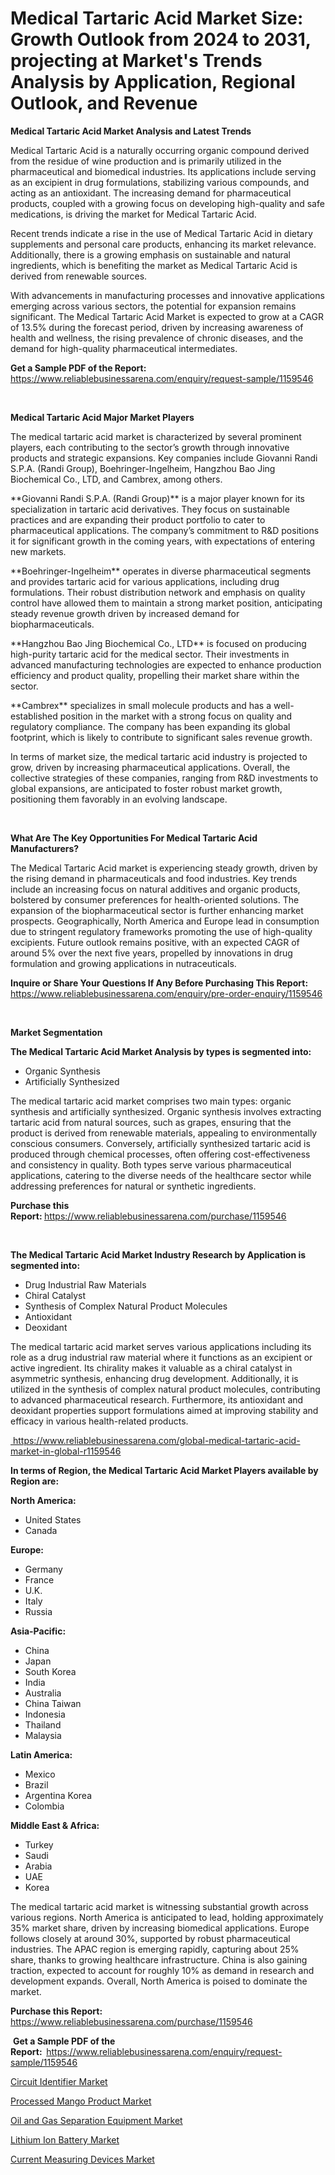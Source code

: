 <p><h1>Medical Tartaric Acid Market Size: Growth Outlook from 2024 to 2031, projecting at Market's Trends Analysis by Application, Regional Outlook, and Revenue</h1></p><p><strong>Medical Tartaric Acid Market Analysis and Latest Trends</strong></p>
<p><p>Medical Tartaric Acid is a naturally occurring organic compound derived from the residue of wine production and is primarily utilized in the pharmaceutical and biomedical industries. Its applications include serving as an excipient in drug formulations, stabilizing various compounds, and acting as an antioxidant. The increasing demand for pharmaceutical products, coupled with a growing focus on developing high-quality and safe medications, is driving the market for Medical Tartaric Acid.</p><p>Recent trends indicate a rise in the use of Medical Tartaric Acid in dietary supplements and personal care products, enhancing its market relevance. Additionally, there is a growing emphasis on sustainable and natural ingredients, which is benefiting the market as Medical Tartaric Acid is derived from renewable sources. </p><p>With advancements in manufacturing processes and innovative applications emerging across various sectors, the potential for expansion remains significant. The Medical Tartaric Acid Market is expected to grow at a CAGR of 13.5% during the forecast period, driven by increasing awareness of health and wellness, the rising prevalence of chronic diseases, and the demand for high-quality pharmaceutical intermediates.</p></p>
<p><strong>Get a Sample PDF of the Report:&nbsp;</strong> <a href="https://www.reliablebusinessarena.com/enquiry/request-sample/1159546?utm_campaign=1763&utm_medium=2&utm_source=Github&utm_content=ia&utm_term=18102024&utm_id=medical-tartaric-acid">https://www.reliablebusinessarena.com/enquiry/request-sample/1159546</a></p>
<p>&nbsp;</p>
<p><strong>Medical Tartaric Acid Major Market Players</strong></p>
<p><p>The medical tartaric acid market is characterized by several prominent players, each contributing to the sector’s growth through innovative products and strategic expansions. Key companies include Giovanni Randi S.P.A. (Randi Group), Boehringer-Ingelheim, Hangzhou Bao Jing Biochemical Co., LTD, and Cambrex, among others.</p><p>**Giovanni Randi S.P.A. (Randi Group)** is a major player known for its specialization in tartaric acid derivatives. They focus on sustainable practices and are expanding their product portfolio to cater to pharmaceutical applications. The company’s commitment to R&D positions it for significant growth in the coming years, with expectations of entering new markets.</p><p>**Boehringer-Ingelheim** operates in diverse pharmaceutical segments and provides tartaric acid for various applications, including drug formulations. Their robust distribution network and emphasis on quality control have allowed them to maintain a strong market position, anticipating steady revenue growth driven by increased demand for biopharmaceuticals.</p><p>**Hangzhou Bao Jing Biochemical Co., LTD** is focused on producing high-purity tartaric acid for the medical sector. Their investments in advanced manufacturing technologies are expected to enhance production efficiency and product quality, propelling their market share within the sector.</p><p>**Cambrex** specializes in small molecule products and has a well-established position in the market with a strong focus on quality and regulatory compliance. The company has been expanding its global footprint, which is likely to contribute to significant sales revenue growth.</p><p>In terms of market size, the medical tartaric acid industry is projected to grow, driven by increasing pharmaceutical applications. Overall, the collective strategies of these companies, ranging from R&D investments to global expansions, are anticipated to foster robust market growth, positioning them favorably in an evolving landscape.</p></p>
<p>&nbsp;</p>
<p><strong>What Are The Key Opportunities For Medical Tartaric Acid Manufacturers?</strong></p>
<p><p>The Medical Tartaric Acid market is experiencing steady growth, driven by the rising demand in pharmaceuticals and food industries. Key trends include an increasing focus on natural additives and organic products, bolstered by consumer preferences for health-oriented solutions. The expansion of the biopharmaceutical sector is further enhancing market prospects. Geographically, North America and Europe lead in consumption due to stringent regulatory frameworks promoting the use of high-quality excipients. Future outlook remains positive, with an expected CAGR of around 5% over the next five years, propelled by innovations in drug formulation and growing applications in nutraceuticals.</p></p>
<p><strong>Inquire or Share Your Questions If Any Before Purchasing This Report:</strong> <a href="https://www.reliablebusinessarena.com/enquiry/pre-order-enquiry/1159546?utm_campaign=1763&utm_medium=2&utm_source=Github&utm_content=ia&utm_term=18102024&utm_id=medical-tartaric-acid">https://www.reliablebusinessarena.com/enquiry/pre-order-enquiry/1159546</a></p>
<p>&nbsp;</p>
<p><strong>Market Segmentation</strong></p>
<p><strong>The Medical Tartaric Acid Market Analysis by types is segmented into:</strong></p>
<p><ul><li>Organic Synthesis</li><li>Artificially Synthesized</li></ul></p>
<p><p>The medical tartaric acid market comprises two main types: organic synthesis and artificially synthesized. Organic synthesis involves extracting tartaric acid from natural sources, such as grapes, ensuring that the product is derived from renewable materials, appealing to environmentally conscious consumers. Conversely, artificially synthesized tartaric acid is produced through chemical processes, often offering cost-effectiveness and consistency in quality. Both types serve various pharmaceutical applications, catering to the diverse needs of the healthcare sector while addressing preferences for natural or synthetic ingredients.</p></p>
<p><strong>Purchase this Report:&nbsp;</strong><a href="https://www.reliablebusinessarena.com/purchase/1159546?utm_campaign=1763&utm_medium=2&utm_source=Github&utm_content=ia&utm_term=18102024&utm_id=medical-tartaric-acid">https://www.reliablebusinessarena.com/purchase/1159546</a></p>
<p>&nbsp;</p>
<p><strong>The Medical Tartaric Acid Market Industry Research by Application is segmented into:</strong></p>
<p><ul><li>Drug Industrial Raw Materials</li><li>Chiral Catalyst</li><li>Synthesis of Complex Natural Product Molecules</li><li>Antioxidant</li><li>Deoxidant</li></ul></p>
<p><p>The medical tartaric acid market serves various applications including its role as a drug industrial raw material where it functions as an excipient or active ingredient. Its chirality makes it valuable as a chiral catalyst in asymmetric synthesis, enhancing drug development. Additionally, it is utilized in the synthesis of complex natural product molecules, contributing to advanced pharmaceutical research. Furthermore, its antioxidant and deoxidant properties support formulations aimed at improving stability and efficacy in various health-related products.</p></p>
<p><a href="https://www.reliablebusinessarena.com/global-medical-tartaric-acid-market-in-global-r1159546?utm_campaign=1763&utm_medium=2&utm_source=Github&utm_content=ia&utm_term=18102024&utm_id=medical-tartaric-acid">&nbsp;https://www.reliablebusinessarena.com/global-medical-tartaric-acid-market-in-global-r1159546</a></p>
<p><strong>In terms of Region, the Medical Tartaric Acid Market Players available by Region are:</strong></p>
<p>
    <p> <strong> North America: </strong>
        <ul>
            <li>United States</li>
            <li>Canada</li>
        </ul>
        </p> 
    <p> <strong> Europe: </strong>
        <ul>
            <li>Germany</li>
            <li>France</li>
            <li>U.K.</li>
            <li>Italy</li>
            <li>Russia</li>
        </ul>
        </p> 
    <p> <strong> Asia-Pacific: </strong>
        <ul>
            <li>China</li>
            <li>Japan</li>
            <li>South Korea</li>
            <li>India</li>
            <li>Australia</li>
            <li>China Taiwan</li>
            <li>Indonesia</li>
            <li>Thailand</li>
            <li>Malaysia</li>
        </ul>
        </p> 
    <p> <strong> Latin America: </strong>
        <ul>
            <li>Mexico</li>
            <li>Brazil</li>
            <li>Argentina Korea</li>
            <li>Colombia</li>
        </ul>
        </p> 
    <p> <strong> Middle East & Africa: </strong>
        <ul>
            <li>Turkey</li>
            <li>Saudi</li>
            <li>Arabia</li>
            <li>UAE</li>
            <li>Korea</li>
        </ul>
    </p>
    </p>
<p><p>The medical tartaric acid market is witnessing substantial growth across various regions. North America is anticipated to lead, holding approximately 35% market share, driven by increasing biomedical applications. Europe follows closely at around 30%, supported by robust pharmaceutical industries. The APAC region is emerging rapidly, capturing about 25% share, thanks to growing healthcare infrastructure. China is also gaining traction, expected to account for roughly 10% as demand in research and development expands. Overall, North America is poised to dominate the market.</p></p>
<p><strong>Purchase this Report: </strong><a href="https://www.reliablebusinessarena.com/purchase/1159546?utm_campaign=1763&utm_medium=2&utm_source=Github&utm_content=ia&utm_term=18102024&utm_id=medical-tartaric-acid">https://www.reliablebusinessarena.com/purchase/1159546</a></p>
<p>&nbsp;<strong>Get a Sample PDF of the Report:&nbsp;&nbsp;</strong><a href="https://www.reliablebusinessarena.com/enquiry/request-sample/1159546?utm_campaign=1763&utm_medium=2&utm_source=Github&utm_content=ia&utm_term=18102024&utm_id=medical-tartaric-acid">https://www.reliablebusinessarena.com/enquiry/request-sample/1159546</a></p>
<p><strong></strong></p>
<p><p><a href="https://issuu.com/reportprime-2/docs/circuit-identifier-market-size-2030_143039c05b1431?utm_campaign=1763&utm_medium=2&utm_source=Github&utm_content=ia&utm_term=18102024&utm_id=medical-tartaric-acid">Circuit Identifier Market</a></p><p><a href="https://www.linkedin.com/pulse/processed-mango-product-market-trends-insights-type-application-xs81f?utm_campaign=1763&utm_medium=2&utm_source=Github&utm_content=ia&utm_term=18102024&utm_id=medical-tartaric-acid">Processed Mango Product Market</a></p><p><a href="https://www.linkedin.com/pulse/global-oil-gas-separation-equipment-market-product-types-5ycze?utm_campaign=1763&utm_medium=2&utm_source=Github&utm_content=ia&utm_term=18102024&utm_id=medical-tartaric-acid">Oil and Gas Separation Equipment Market</a></p><p><a href="https://www.linkedin.com/pulse/global-lithium-ion-battery-market-forecast-2024-2031-trends-es52e?utm_campaign=1763&utm_medium=2&utm_source=Github&utm_content=ia&utm_term=18102024&utm_id=medical-tartaric-acid">Lithium Ion Battery Market</a></p><p><a href="https://www.linkedin.com/pulse/global-current-measuring-devices-market-analysis-key-trends-nxzfe?utm_campaign=1763&utm_medium=2&utm_source=Github&utm_content=ia&utm_term=18102024&utm_id=medical-tartaric-acid">Current Measuring Devices Market</a></p></p>